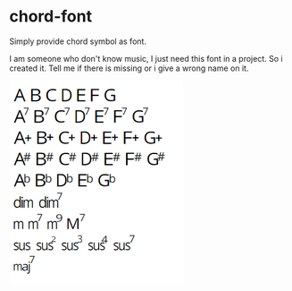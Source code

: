 # chord-font
Simply provide chord symbol as font.

I am someone who don't know music, I just need this font in a project.
So i created it. Tell me if there is missing or i give a wrong name on it.

![Font Demo](https://raw.githubusercontent.com/vin89423/chord-font/master/preview.png)
